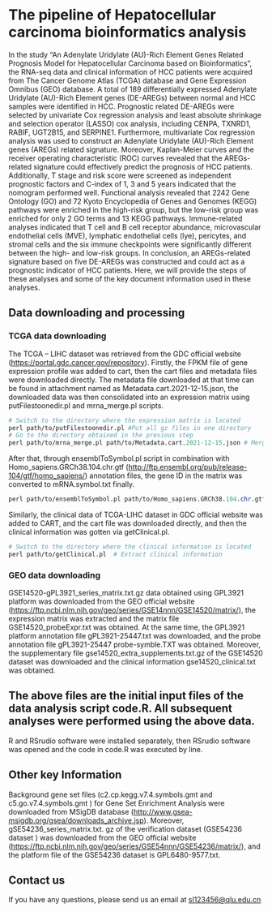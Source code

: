 # The pipeline of Hepatocellular carcinoma bioinformatics analysis 

In the study “An Adenylate Uridylate (AU)-Rich Element Genes Related Prognosis Model for Hepatocellular Carcinoma based on Bioinformatics”, the RNA-seq data and clinical information of HCC patients were acquired from The Cancer Genome Atlas (TCGA) database and Gene Expression Omnibus (GEO) database. A total of 189 differentially expressed Adenylate Uridylate (AU)-Rich Element genes (DE-AREGs) between normal and HCC samples were identified in HCC. Prognostic related DE-AREGs were selected by univariate Cox regression analysis and least absolute shrinkage and selection operator (LASSO) cox analysis, including CENPA, TXNRD1, RABIF, UGT2B15, and SERPINE1. Furthermore, multivariate Cox regression analysis was used to construct an Adenylate Uridylate (AU)-Rich Element genes (AREGs) related signature. Moreover, Kaplan-Meier curves and the receiver operating characteristic (ROC) curves revealed that the AREGs-related signature could effectively predict the prognosis of HCC patients. Additionally, T stage and risk score were screened as independent prognostic factors and C-index of 1, 3 and 5 years indicated that the nomogram performed well. Functional analysis revealed that 2242 Gene Ontology (GO) and 72 Kyoto Encyclopedia of Genes and Genomes (KEGG) pathways were enriched in the high-risk group, but the low-risk group was enriched for only 2 GO terms and 13 KEGG pathways. Immune-related analyses indicated that T cell and B cell receptor abundance, microvascular endothelial cells (MVE), lymphatic endothelial cells (lye), pericytes, and stromal cells and the six immune checkpoints were significantly different between the high- and low-risk groups. In conclusion, an AREGs-related signature based on five DE-AREGs was constructed and could act as a prognostic indicator of HCC patients.
Here, we will provide the steps of these analyses and some of the key document information used in these analyses.

## Data downloading and processing

### TCGA data downloading

The TCGA – LIHC dataset was retrieved from the GDC official website (https://portal.gdc.cancer.gov/repository). Firstly, the FPKM file of gene expression profile was added to cart, then the cart files and metadata files were downloaded directly. The metadata file downloaded at that time can be found in attachment named as Metadata.cart.2021-12-15.json, the downloaded data was then consolidated into an expression matrix using putFilestoonedir.pl and mrna_merge.pl scripts.

``` perl
# Switch to the directory where the expression matrix is located
perl path/to/putFilestoonedir.pl #Put all gz files in one directory 
# Go to the directory obtained in the previous step
perl path/to/mrna_merge.pl path/to/Metadata.cart.2021-12-15.json # Merge the expression data of a single sample into a matrix
```

After that, through ensemblToSymbol.pl script in combination with Homo_sapiens.GRCh38.104.chr.gtf (http://ftp.ensembl.org/pub/release-104/gtf/homo_sapiens/) annotation files, the gene ID in the matrix was converted to mRNA.symbol.txt finally. 

``` perl
perl path/to/ensemblToSymbol.pl path/to/Homo_sapiens.GRCh38.104.chr.gtf path/to/ensemblmatrix.txt path/to/symbolmatrix.txt # convert gene ID
```

Similarly, the clinical data of TCGA-LIHC dataset in GDC official website was added to CART, and the cart file was downloaded directly, and then the clinical information was gotten via getClinical.pl.

``` perl
# Switch to the directory where the clinical information is located
perl path/to/getClinical.pl  # Extract clinical information
```

### GEO data downloading

GSE14520-gPL3921_series_matrix.txt.gz data obtained using GPL3921 platform was downloaded from the GEO official website (https://ftp.ncbi.nlm.nih.gov/geo/series/GSE14nnn/GSE14520/matrix/), the expression matrix was extracted and the matrix file GSE14520_probeExpr.txt was obtained. At the same time, the GPL3921 platform annotation file gPL3921-25447.txt was downloaded, and the probe annotation file gPL3921-25447 probe-symble.TXT was obtained. Moreover, the supplementary file gse14520_extra_supplements.txt.gz of the GSE14520 dataset was downloaded and the clinical information gse14520_clinical.txt was obtained.
## The above files are the initial input files of the data analysis script code.R. All subsequent analyses were performed using the above data.

R and RSrudio software were installed separately, then RSrudio software was  opened and the code in code.R was executed by line.

## Other key Information

Background gene set files (c2.cp.kegg.v7.4.symbols.gmt and c5.go.v7.4.symbols.gmt ) for Gene Set Enrichment Analysis were downloaded from MSigDB database (http://www.gsea-msigdb.org/gsea/downloads_archive.jsp). Moreover, gSE54236_series_matrix.txt. gz of the verification dataset (GSE54236 dataset ) was downloaded from the GEO official website (https://ftp.ncbi.nlm.nih.gov/geo/series/GSE54nnn/GSE54236/matrix/), and the platform file of the GSE54236 dataset is GPL6480-9577.txt.
## Contact us

If you have any questions, please send us an email at sl123456@qlu.edu.cn
